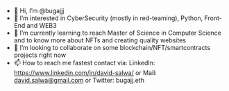 - 👋 Hi, I’m @bugajjj
- 👀 I’m interested in CyberSecurity (mostly in red-teaming), Python, Front-End and WEB3
- 🌱 I’m currently learning to reach Master of Science in Computer Science and to know more about NFTs and creating quality websites
- 💞️ I’m looking to collaborate on some blockchain/NFT/smartcontracts projects right now
- 📫 How to reach me fastest contact via:
LinkedIn: https://www.linkedin.com/in/david-salwa/
or
Mail: david.salwa@gmail.com
or
Twitter: bugajj.eth


<!---
bugajjj/bugajjj is a ✨ special ✨ repository because its `README.md` (this file) appears on your GitHub profile.
You can click the Preview link to take a look at your changes.
--->

